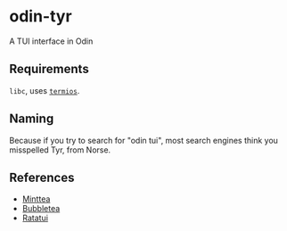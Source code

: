 # odin-tyr
A TUI interface in Odin

## Requirements

`libc`, uses [`termios`](https://www.man7.org/linux/man-pages/man3/termios.3.html).

## Naming
Because if you try to search for "odin tui",
most search engines think you misspelled Tyr, from Norse.

## References

- [Minttea](https://github.com/leostera/minttea)
- [Bubbletea](https://github.com/charmbracelet/bubbletea)
- [Ratatui](https://github.com/ratatui-org/ratatui)
